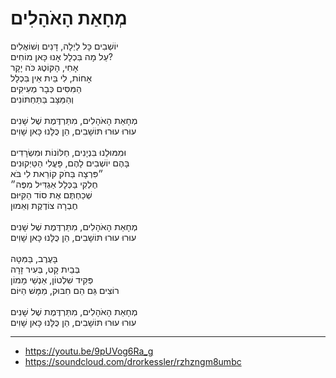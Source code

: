 # מְחָאַת הָאֹהָלִים

יוֹשְׁבִים כָּל לַיְלָה, דָּנִים וְשׁוֹאֲלִים\
עַל מָה בִּכְלָל אָנוּ כָּאן מוֹחִים?\
אָחִי, הָקּוֹטֶג כֹּה יָקָר\
אָחוֹת, לִי בַּיִת אֵין בִּכְלָל\
הַמִּסִּים כְּבָר מְעִיקִים\
וְהַמַּצָּב בַּתַּחְתּוֹנִים\
\
מְחָאַת הָאֹהָלִים, מִתַּרְדֶּמֶת שֶׁל שָׁנִים\
עוּרוּ עוּרוּ תּוֹשָׁבִים, הֵן כֻּלָּנוּ כָּאן שָׁוִים\
\
וּמִמּוּלֵנוּ בִּנְיָנִים, חַלּוֹנוֹת וּמִשְׂרָדִים\
בָּהֶם יוֹשְׁבִים לָהֶם, פָּעֳלִי הַטַּיְקוּנִים\
״פִּרְצָה בַּחֹק קוֹרֵאת לִי בֹּא\
חֶלְקִי בַּכְּלָל אַגְדִּיל מִפֶּה״\
שְׁכַחְתֶּם אֶת סוֹד הַקִּיּוּם\
חֶבְרָה צוֹדֶקֶת וְאֵמוּן\
\
מְחָאַת הָאֹהָלִים, מִתַּרְדֶּמֶת שֶׁל שָׁנִים\
עוּרוּ עוּרוּ תּוֹשָׁבִים, הֵן כֻּלָּנוּ כָּאן שָׁוִים\
\
בָּעֶרֶב, בַּמִּטָּה\
בְּבַיִת קָט, בְּעִיר זָרָה\
פְּקִיד שִׁלְטוֹן, אַנְשֵׁי מָמוֹן\
רוֹצִים גַּם הֵם חִבּוּק, מַמָּשׁ הַיּוֹם\
\
מְחָאַת הָאֹהָלִים, מִתַּרְדֶּמֶת שֶׁל שָׁנִים\
עוּרוּ עוּרוּ תּוֹשָׁבִים, הֵן כֻּלָּנוּ כָּאן שָׁוִים

---
- https://youtu.be/9pUVog6Ra_g
- https://soundcloud.com/drorkessler/rzhzngm8umbc
